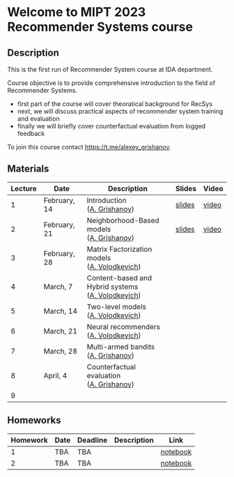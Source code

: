 # Welcome to MIPT 2023 Recommender Systems course

## Description
This is the first run of Recommender System course at IDA department.

Course objective is to provide comprehensive introduction to the field of Recommender Systems.

- first part of the course will cover theoratical background for RecSys
- next, we will discuss practical aspects of recommender system training and evaluation
- finally we will briefly cover counterfactual evaluation from logged feedback

To join this course contact https://t.me/alexey_grishanov.

## Materials

| Lecture | Date | Description | Slides | Video |
|---------|------|-------------|--------|-------|
| 1 | February, 14 | Introduction <br /> ([A. Grishanov](https://github.com/shashist)) | [slides](week_01_Introduction/rs_lecture01.pdf) | [video](https://www.youtube.com/watch?v=jlw86T4U4hs) |
| 2 | February, 21 | Neighborhood-Based models <br /> ([A. Grishanov](https://github.com/shashist)) | [slides](week_02_neighbourhood_based/rs_lecture02.pdf) | [video](https://www.youtube.com/watch?v=TJ90kd4pQ3E) |
| 3 | February, 28 | Matrix Factorization models <br /> ([A. Volodkevich](https://github.com/monkey0head)) |  | |
| 4 | March, 7 | Content-based and Hybrid systems <br /> ([A. Volodkevich](https://github.com/monkey0head)) |  | |
| 5 | March, 14 | Two-level models <br /> ([A. Volodkevich](https://github.com/monkey0head)) |  | |
| 6 | March, 21 | Neural recommenders <br /> ([A. Volodkevich](https://github.com/monkey0head)) |  | |
| 7 | March, 28 | Multi-armed bandits <br /> ([A. Grishanov](https://github.com/shashist)) |  | |
| 8 | April, 4 | Counterfactual evaluation <br /> ([A. Grishanov](https://github.com/shashist)) |  | |
| 9 |  | |  | |



## Homeworks

| Homework | Date | Deadline | Description | Link |
|---------|------|-------------|--------|-------|
| 1 | TBA | TBA |  | [notebook](homework1/rs_hw1.ipynb) |
| 2 | TBA | TBA |  | [notebook](homework2/rs_hw2.ipynb) |

